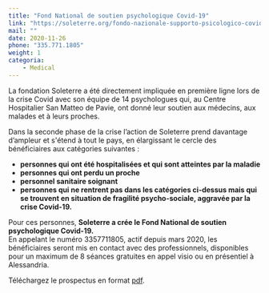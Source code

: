 ```yaml
---
title: "Fond National de soutien psychologique Covid-19"
link: "https://soleterre.org/fondo-nazionale-supporto-psicologico-covid19/"
mail: ""
date: 2020-11-26
phone: "335.771.1805"
weight: 1
categoria:
    - Medical
---
```


La fondation Soleterre a été directement impliquée en première ligne lors de la crise Covid avec son équipe de 14 psychologues qui, au Centre Hospitalier San Matteo de Pavie, ont donné leur soutien aux médecins, aux malades et à leurs proches.

Dans la seconde phase de la crise l’action de Soleterre prend davantage d’ampleur et s'étend à tout le pays, en élargissant le cercle des bénéficiaires aux catégories suivantes :
+ **personnes qui ont été hospitalisées et qui sont atteintes par la maladie**
+ **personnes qui ont perdu un proche**
+ **personnel sanitaire soignant**
+ **personnes qui ne rentrent pas dans les catégories ci-dessus mais qui se trouvent en situation de fragilité psycho-sociale, aggravée par la crise Covid-19.**

Pour ces personnes, **Soleterre a crée le Fond National de soutien psychologique Covid-19.**  
En appelant le numéro 3357711805, actif depuis mars 2020, les bénéficiaires seront mis en contact avec des professionnels, disponibles pour un maximum de 8 séances gratuites en appel visio ou en présentiel à Alessandria.

Téléchargez le prospectus en format [pdf](https://covid19alessandria.help/documents/ADV_FONDO_ALESSANDRIAHELP_NOV2020_A5.pdf).
